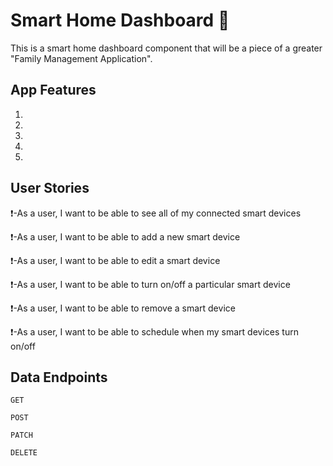 # Smart Home Dashboard :iphone:

This is a smart home dashboard component that will be a piece of a greater "Family Management Application".


## App Features
1) 
2) 
3) 
4) 
5) 

## User Stories
:exclamation:-As a user, I want to be able to see all of my connected smart devices

:exclamation:-As a user, I want to be able to add a new smart device

:exclamation:-As a user, I want to be able to edit a smart device

:exclamation:-As a user, I want to be able to turn on/off a particular smart device

:exclamation:-As a user, I want to be able to remove a smart device

:exclamation:-As a user, I want to be able to schedule when my smart devices turn on/off

## Data Endpoints

`GET `

`POST `

`PATCH`

`DELETE`

